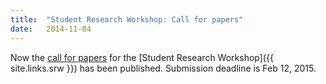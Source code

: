 ```yaml
---
title:  "Student Research Workshop: Call for papers"
date:   2014-11-04
---
```


Now the [call for papers](call-for-student-papers.html) for the [Student Research Workshop]({{ site.links.srw }}) has been published. Submission deadline is Feb 12, 2015.

